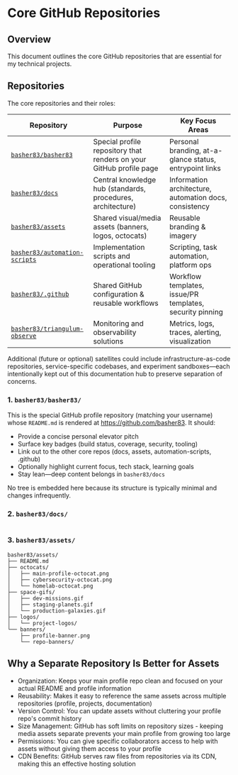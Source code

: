 # Core GitHub Repositories

## Overview

This document outlines the core GitHub repositories that are essential for my technical projects.

## Repositories

The core repositories and their roles:

| Repository                                                                      | Purpose                                                             | Key Focus Areas                                          |
| ------------------------------------------------------------------------------- | ------------------------------------------------------------------- | -------------------------------------------------------- |
| [`basher83/basher83`](https://github.com/basher83/basher83)                     | Special profile repository that renders on your GitHub profile page | Personal branding, at-a-glance status, entrypoint links  |
| [`basher83/docs`](https://github.com/basher83/docs)                             | Central knowledge hub (standards, procedures, architecture)         | Information architecture, automation docs, consistency   |
| [`basher83/assets`](https://github.com/basher83/assets)                         | Shared visual/media assets (banners, logos, octocats)               | Reusable branding & imagery                              |
| [`basher83/automation-scripts`](https://github.com/basher83/automation-scripts) | Implementation scripts and operational tooling                      | Scripting, task automation, platform ops                 |
| [`basher83/.github`](https://github.com/basher83/.github)                       | Shared GitHub configuration & reusable workflows                    | Workflow templates, issue/PR templates, security pinning |
| [`basher83/triangulum-observe`](https://github.com/basher83/triangulum-observe) | Monitoring and observability solutions                              | Metrics, logs, traces, alerting, visualization           |

Additional (future or optional) satellites could include infrastructure-as-code repositories,
service-specific codebases, and experiment sandboxes—each intentionally kept out of this
documentation hub to preserve separation of concerns.

### 1. `basher83/basher83/`

This is the special GitHub profile repository (matching your username) whose `README.md` is rendered
at https://github.com/basher83. It should:

- Provide a concise personal elevator pitch
- Surface key badges (build status, coverage, security, tooling)
- Link out to the other core repos (docs, assets, automation-scripts, .github)
- Optionally highlight current focus, tech stack, learning goals
- Stay lean—deep content belongs in `basher83/docs`

No tree is embedded here because its structure is typically minimal and changes infrequently.

### 2. `basher83/docs/`

<!-- DOCS-TREE-START -->

```plaintext

```

<!-- DOCS-TREE-END -->

### 3. `basher83/assets/`

```plaintext
basher83/assets/
├── README.md
├── octocats/
│   ├── main-profile-octocat.png
│   ├── cybersecurity-octocat.png
│   └── homelab-octocat.png
├── space-gifs/
│   ├── dev-missions.gif
│   ├── staging-planets.gif
│   └── production-galaxies.gif
├── logos/
│   └── project-logos/
└── banners/
    ├── profile-banner.png
    └── repo-banners/
```

## Why a Separate Repository Is Better for Assets

- Organization: Keeps your main profile repo clean and focused on your actual README and profile
  information
- Reusability: Makes it easy to reference the same assets across multiple repositories (profile,
  projects, documentation)
- Version Control: You can update assets without cluttering your profile repo's commit history
- Size Management: GitHub has soft limits on repository sizes - keeping media assets separate
  prevents your main profile from growing too large
- Permissions: You can give specific collaborators access to help with assets without giving them
  access to your profile
- CDN Benefits: GitHub serves raw files from repositories via its CDN, making this an effective
  hosting solution
